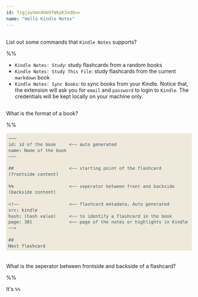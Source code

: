 ```yaml
---
id: TzgjayXmn4Om9TWkpK3odQ==
name: "Hello Kindle Notes"
---
```


##
List out some commands that `Kindle Notes` supports?

%%

- `Kindle Notes: Study`: study flashcards from a random books
- `Kindle Notes: Study This File`: study flashcards from the current `markdown` book
- `Kindle Notes: Sync Books`: to sync books from your Kindle. Notice that, the extension will ask you for `email` and `password` to login to `Kindle`. The credentials will be kept locally on your machine only.

<!--
hash: 2V5wHEInMNqsDNTWahGIoQ==
-->

##
What is the format of a book?

%%

![](https://raw.githubusercontent.com/thoqbk/kindle-notes/main/docs/format.png)

<!--
hash: QoQAoaRUckdNAdiPdlr0Pw==
-->

##
What is the seperator between frontside and backside of a flashcard?

%%

It's `%%`

<!--
hash: 8Q2/K9p+vCCLlFcNjgaIZA==
-->
